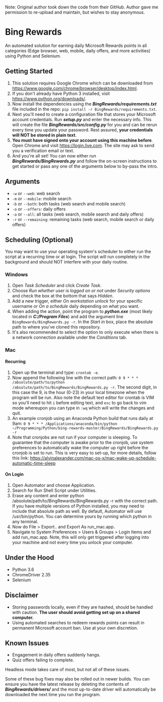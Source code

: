 Note: Original author took down the code from their GitHub. Author gave me permission to re-upload and maintain, but wishes to stay anonymous.

# Bing Rewards
An automated solution for earning daily Microsoft Rewards points in all categories (Edge browser, web, mobile, daily offers, and more activities) using Python and Selenium.

## Getting Started
1. This solution requires Google Chrome which can be downloaded from https://www.google.com/chrome/browser/desktop/index.html.
2. If you don't already have Python 3 installed, visit https://www.python.org/downloads/. 
3. Now install the dependencies using the *__BingRewards/requirements.txt__* file included in the repo: `pip install -r BingRewards/requirements.txt`.
4. Next you'll need to create a configuration file that stores your Microsoft account credentials. Run *__setup.py__* and enter the necessary info. This will create the file *__BingRewards/src/config.py__* for you and can be rerun every time you update your password. Rest assured, __your credentials will NOT be stored in plain text__.
5. __You must have signed onto your account using this machine before__. Open Chrome and visit https://login.live.com. The site may ask to send you a verification email or text.
6. And you're all set! You can now either run *__BingRewards/BingRewards.py__* and follow the on-screen instructions to get started or pass any one of the arguments below to by-pass the intro.
## Arguments
* `-w` or `--web`: web search
* `-m` or `--mobile`: mobile search
* `-b` or `--both`: both tasks (web search and mobile search)
* `-o` or `--offers`: daily offers
* `-a` or `--all`: all tasks (web search, mobile search and daily offers)
* `-r` or `--remaining`: remaining tasks (web search, mobile search or daily offers)

## Scheduling (Optional)
You may want to use your operating system's scheduler to either run the script at a recurring time or at login. The script will run completely in the background and should NOT interfere with your daily routine.

### Windows
1. Open *Task Scheduler* and click *Create Task*.
2. Choose *Run whether user is logged on or not* under *Security options* and check the box at the bottom that says *Hidden*.
3. Add a new trigger, either *On workstation unlock* for your specific username or *On a schedule* daily depending on what you want. 
4. When adding the action, point the program to *__python.exe__* (most likely located in *__C:/Program Files__*) and add the argument line `BingRewards/BingRewards.py -r`. In the *Start in* box, place the absolute path to where you've cloned this repository.
5. It's also recommended to select the option to only execute when there is a network connection available under the *Conditions* tab.

### Mac

#### Recurring
1. Open up the terminal and type: `crontab -e`. 
2. Now append the following line with the correct path: `0 9 * * * /absolute/path/to/python /absolute/path/to/BingRewards/BingRewards.py -r`. The second digit, in this case the 9, is the hour (0-23) in your local timezone when the program will be run. Also note the default text editor for crontab is VIM so you'll need to hit `i` before editing text, and `esc` to go back to vim mode whereupon you can type in `:wq` which will write the changes and quit.
3. An example cronjob using an Anaconda Python build that runs daily at 9am: 
`0 9 * * * /Applications/anaconda/bin/python ~/Programming/Python/bing-rewards-master/BingRewards/BingRewards.py -r`
4. Note that cronjobs are not run if your computer is sleeping. To guarantee that the computer is awake prior to the cronjob, use system preferences to automatically wake the computer up right before the cronjob is set to run. This is very easy to set-up, for more details, follow this link: https://alvinalexander.com/mac-os-x/mac-wake-up-schedule-automatic-time-sleep

#### On Login
1. Open Automator and choose Application.
2. Search for Run Shell Script under Utilities.
3. Erase any content and enter python /absolute/path/to/BingRewards/BingRewards.py -r with the correct path. If you have multiple versions of Python installed, you may need to include that absolute path as well. By default, Automator will use /usr/bin/python. You can determine yours by running which python in any terminal.
4. Now do File > Export.. and Export As run_mac.app.
5. Navigate to System Preferences > Users & Groups > Login Items and add run_mac.app. Note, this will only get triggered after logging into your machine and not every time you unlock your computer.

## Under the Hood
- Python 3.6
- ChromeDriver 2.35
- Selenium

## Disclaimer
- Storing passwords locally, even if they are hashed, should be handled with caution. **The user should avoid getting set up on a shared computer.** 
- Using automated searches to redeem rewards points can result in permanent Microsoft account ban. Use at your own discretion.

## Known Issues
- Engagement in daily offers suddenly hangs.
- Quiz offers failing to complete.

Headless mode takes care of most, but not all of these issues.

Some of these bug fixes may also be rolled out in newer builds. You can ensure you have the latest release by deleting the contents of *__BingRewards/drivers/__* and the most up-to-date driver will automatically be downloaded the next time you run the program. 



